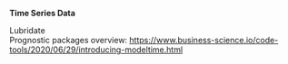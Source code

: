 **Time Series Data**   

Lubridate   
Prognostic packages overview: https://www.business-science.io/code-tools/2020/06/29/introducing-modeltime.html
